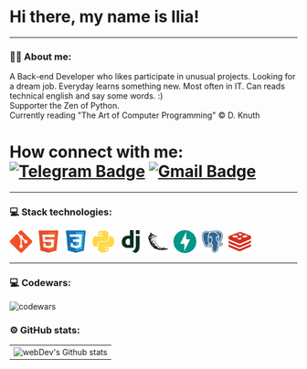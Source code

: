 
# Hi there, my name is Ilia!

---

### :man_technologist: About me:

A Back-end Developer who likes participate in unusual projects. Looking for a dream job. Everyday learns something new. Most often in IT. Can reads technical english and say some words. :)  
Supporter the Zen of Python.  
Currently reading "The Art of Computer Programming" © D. Knuth

# How connect with me: [![Telegram Badge](https://img.shields.io/badge/-spbdqs-blue?style=flat&logo=Telegram&logoColor=white)](https://t.me/spbdqs) [![Gmail Badge](https://img.shields.io/badge/-YandexMail-red?style=flat&logo=Gmail&logoColor=white)](mailto:andryuhin2@yandex.ru)

---

### 💻 Stack technologies:

<div>
  <img src="https://github.com/devicons/devicon/blob/master/icons/git/git-original.svg" title="git" alt="git" width="40" height="40"/>&nbsp
  <img src="https://github.com/devicons/devicon/blob/master/icons/html5/html5-original.svg" title="html5" alt="html5" width="40" height="40"/>&nbsp
  <img src="https://github.com/devicons/devicon/blob/master/icons/css3/css3-original.svg" title="css" alt="css" width="40" height="40"/>&nbsp
  <img src="https://github.com/devicons/devicon/blob/master/icons/python/python-plain.svg" title="python" alt="python" width="40" height="40"/>&nbsp
  <img src="https://github.com/devicons/devicon/blob/master/icons/django/django-plain.svg" title="django" alt="python" width="40" height="40"/>&nbsp
  <img src="https://github.com/devicons/devicon/blob/master/icons/flask/flask-original.svg" title="flask" alt="flask" width="40" height="40"/>&nbsp
  <img src="https://github.com/devicons/devicon/blob/master/icons/fastapi/fastapi-plain.svg" title="fastapi" alt="fastapi" width="40" height="40"/>&nbsp
  <img src="https://github.com/devicons/devicon/blob/master/icons/postgresql/postgresql-plain.svg" title="postgresql" alt="postgresql" width="40" height="40"/>&nbsp
  <img src="https://github.com/devicons/devicon/blob/master/icons/redis/redis-plain.svg" title="redis" alt="redis" width="40" height="40"/>&nbsp;
</div>

---

### 💻 Codewars:

![codewars](https://www.codewars.com/users/lilchiken/badges/large)

### ⚙️ GitHub stats:

<table>
  <tr>
    <td>
      <img align="center" src="http://github-readme-streak-stats.herokuapp.com?user=lilchiken&theme=dark&background=000000" alt="webDev's Github stats" />
    </td>
  </tr>
</table>
